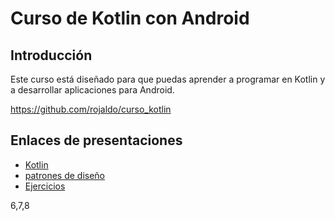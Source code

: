 # Curso de Kotlin con Android 

## Introducción

Este curso está diseñado para que puedas aprender a programar en Kotlin y a desarrollar aplicaciones para Android.

https://github.com/rojaldo/curso_kotlin

## Enlaces de presentaciones

- [Kotlin](https://docs.google.com/presentation/d/1LRtWhIzpWK2Cq3DfXPAyDnGyxjKRqStrW8doUVz7h-o/edit?usp=sharing)
- [patrones de diseño](https://docs.google.com/presentation/d/1wR9NAuB4eTXrYTceEJJnaVjZqbp6Z81f67w7KhoiNbg/edit?usp=sharing)
- [Ejercicios](https://docs.google.com/presentation/d/1GVAFyZRP0hdJY5iw7DdConhupPhMDFK2lhvcENwlH7k/edit?usp=sharing)

6,7,8